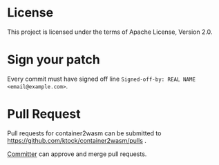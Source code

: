 # License

This project is licensed under the terms of Apache License, Version 2.0.

# Sign your patch

Every commit must have signed off line `Signed-off-by: REAL NAME <email@example.com>`.

# Pull Request

Pull requests for container2wasm can be submitted to https://github.com/ktock/container2wasm/pulls .

[Committer](./MAINTAINERS) can approve and merge pull requests.
